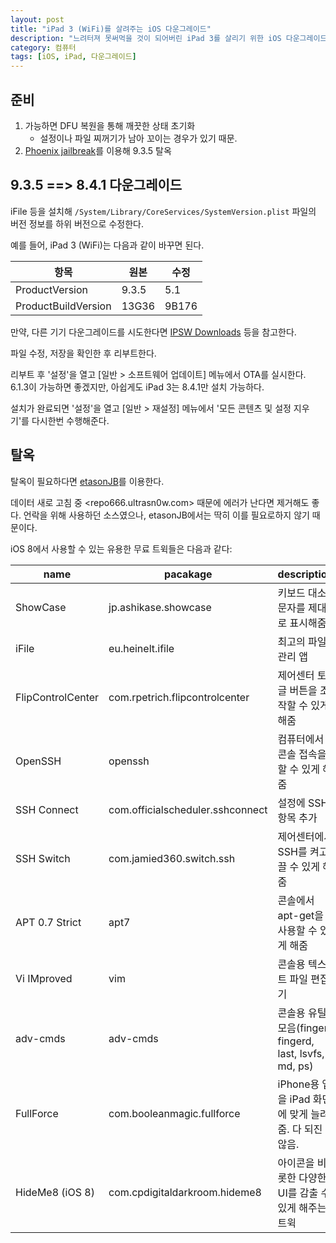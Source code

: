 ```yaml
---
layout: post
title: "iPad 3 (WiFi)를 살려주는 iOS 다운그레이드"
description: "느려터져 못써먹을 것이 되어버린 iPad 3를 살리기 위한 iOS 다운그레이드 방법을 정리해본다."
category: 컴퓨터
tags: [iOS, iPad, 다운그레이드]
---
```


## 준비

1. 가능하면 DFU 복원을 통해 깨끗한 상태 초기화
   - 설정이나 파일 찌꺼기가 남아 꼬이는 경우가 있기 때문.
2. [Phoenix jailbreak](https://phoenixpwn.com/)를 이용해 9.3.5 탈옥

## 9.3.5 ==> 8.4.1 다운그레이드

iFile 등을 설치해
`/System/Library/CoreServices/SystemVersion.plist` 파일의 버전 정보를 하위 버전으로 수정한다.

예를 들어, iPad 3 (WiFi)는 다음과 같이 바꾸면 된다.

항목                | 원본  | 수정
--------------------|-------|-------
ProductVersion      | 9.3.5 | 5.1
ProductBuildVersion | 13G36 | 9B176

만약, 다른 기기 다운그레이드를 시도한다면 [IPSW Downloads](https://ipsw.me/#!/version) 등을 참고한다.

파일 수정, 저장을 확인한 후 리부트한다.

리부트 후 '설정'을 열고 [일반 > 소프트웨어 업데이트] 메뉴에서 OTA를 실시한다.
6.1.3이 가능하면 좋겠지만, 아쉽게도 iPad 3는 8.4.1만 설치 가능하다.

설치가 완료되면 '설정'을 열고 [일반 > 재설정] 메뉴에서
'모든 콘텐츠 및 설정 지우기'를 다시한번 수행해준다.

## 탈옥

탈옥이 필요하다면 [etasonJB](https://etasonjb.tihmstar.net/)를 이용한다.

데이터 새로 고침 중 <repo666.ultrasn0w.com> 때문에 에러가 난다면 제거해도 좋다.
언락을 위해 사용하던 소스였으나, etasonJB에서는 딱히 이를 필요로하지 않기 때문이다.

iOS 8에서 사용할 수 있는 유용한 무료 트윅들은 다음과 같다:

name                    | pacakage                         | description
------------------------|----------------------------------|------------------------------------------
ShowCase                | jp.ashikase.showcase             | 키보드 대소문자를 제대로 표시해줌
iFile                   | eu.heinelt.ifile                 | 최고의 파일 관리 앱
FlipControlCenter       | com.rpetrich.flipcontrolcenter   | 제어센터 토글 버튼을 조작할 수 있게 해줌
OpenSSH                 | openssh                          | 컴퓨터에서 콘솔 접속을 할 수 있게 해줌
SSH Connect             | com.officialscheduler.sshconnect | 설정에 SSH 항목 추가
SSH Switch              | com.jamied360.switch.ssh         | 제어센터에서 SSH를 켜고 끌 수 있게 해줌
APT 0.7 Strict          | apt7                             | 콘솔에서 apt-get을 사용할 수 있게 해줌
Vi IMproved             | vim                              | 콘솔용 텍스트 파일 편집기
adv-cmds                | adv-cmds                         | 콘솔용 유틸 모음(finger, fingerd, last, lsvfs, md, ps)
FullForce               | com.booleanmagic.fullforce       | iPhone용 앱을 iPad 화면에 맞게 늘려줌. 다 되진 않음.
HideMe8 (iOS 8)         | com.cpdigitaldarkroom.hideme8    | 아이콘을 비롯한 다양한 UI를 감출 수 있게 해주는 트윅

<!--
https://www.redmondpie.com/jailbreak-ios-9.3.5-32-bit-devices-with-phoenix-ipa-heres-how-download/
https://www.redmondpie.com/downgrade-ios-9.3.5-to-8.4.1-6.1.3-without-shsh-blobs-on-any-32-bit-device-and-untether-jailbreak/
http://onehundredpanda.blogspot.com/2017/11/etc-ipad3rd-generation-935-to-841.html
http://osxdaily.com/2011/11/10/ios-ota-update-not-working-fix/
https://blog.bypass.sh/1113
-->
